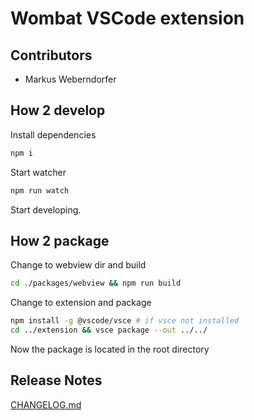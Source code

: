 # Wombat VSCode extension

## Contributors

- Markus Weberndorfer

## How 2 develop

Install dependencies

```bash
npm i
```

Start watcher

```bash
npm run watch
```

Start developing.

## How 2 package

Change to webview dir and build

```bash
cd ./packages/webview && npm run build
```

Change to extension and package

```bash
npm install -g @vscode/vsce # if vsce not installed
cd ../extension && vsce package --out ../../
```

Now the package is located in the root directory

## Release Notes

[CHANGELOG.md](./packages/extension/CHANGELOG.md)
